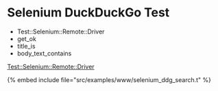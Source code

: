 # Selenium DuckDuckGo Test

* Test::Selenium::Remote::Driver
* get_ok
* title_is
* body_text_contains

[Test::Selenium::Remote::Driver](https://metacpan.org/pod/Test::Selenium::Remote::Driver)

{% embed include file="src/examples/www/selenium_ddg_search.t" %}



